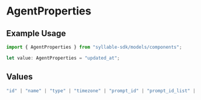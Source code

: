 # AgentProperties

## Example Usage

```typescript
import { AgentProperties } from "syllable-sdk/models/components";

let value: AgentProperties = "updated_at";
```

## Values

```typescript
"id" | "name" | "type" | "timezone" | "prompt_id" | "prompt_id_list" | "custom_message_id" | "languages" | "variables" | "prompt_tool_defaults" | "tool_headers" | "updated_at"
```
